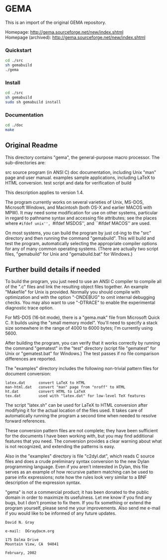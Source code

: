 # GEMA

This is an import of the original GEMA repository.

Homepage: http://gema.sourceforge.net/new/index.shtml  
Homepage (archived): http://gema.sourceforge.net/new/index.shtml  

### Quickstart

```sh
cd ./src
sh gemabuild
./gema
```

### Install

```sh
cd ./src
sh gemabuild
sudo sh gemabuild install
```

### Documentation

```sh
cd ./doc
make
```

## Original Readme

This directory contains "gema", the general-purpose macro processor.
The sub-directories are:

   src        source program (in ANSI C)
   doc        documentation, including Unix "man" page and user manual.
   examples   sample applications, including LaTeX to HTML conversion.
   test       script and data for verification of build

This description applies to version 1.4.

The program currently works on several varieties of Unix, MS-DOS,
Microsoft Windows, and Macintosh (both OS-X and earlier MACOS with
MPW). It may need some modification for use on other systems, particular
in regard to pathname syntax and accessing file attributes; see the
places where ``#ifdef unix'', ``#ifdef MSDOS'', and ``#ifdef MACOS'' are
used.

On most systems, you can build the program by just cd-ing to the "src"
directory and then running the command "gemabuild".  This will build and
test the program, automatically selecting the appropriate compiler
options for any of many common operating systems.  (There are actually
two script files, "gemabuild" for Unix and "gemabuild.bat" for Windows.)

## Further build details if needed

To build the program, you just need to use an ANSI C compiler to
compile all of the ".c" files and link the resulting object files
together.  An example "Makefile" for Unix is provided.  Normally you
should compile with optimization and with the option "-DNDEBUG" to omit
internal debugging checks.  You may also want to use "-DTRACE" to
enable the experimental diagnostic trace option.

For MS-DOS (16-bit mode), there is a "gema.mak" file from Microsoft
Quick C.  It builds using the "small memory model".  You'll need to
specify a stack size somewhere in the range of 4000 to 6000 bytes; I'm
currently using 5600.

After building the program, you can verify that it works correctly by
running the command "gematest" in the "test" directory (script file
"gematest" for Unix or "gematest.bat" for Windows.) The test passes if
no file comparison differences are reported.

The "examples" directory includes the following non-trivial pattern files
for document conversion:

    latex.dat      convert LaTeX to HTML
    man-html.dat   convert "man" page from "nroff" to HTML
    ht.dat         convert HTML to LaTeX
    tex.dat        used with "latex.dat" for low-level TeX features

The script "latex.sh" can be used for LaTeX to HTML conversion after
modifying it for the actual location of the files used.  It takes care of
automatically running the program a second time when needed to resolve
forward references. 

These conversion pattern files are not complete; they have been
sufficient for the documents I have been working with, but you may find
additional features that you need.  The conversion provides a clear
warning about what is not recognized, and extending the patterns is easy.

Also in the "examples" directory is file "c2dyl.dat", which reads C
source files and does a crude preliminary syntax conversion to the new
Dylan programming language.  Even if you aren't interested in Dylan, this
file serves as an example of how recursive pattern matching can be used
to parse infix expressions; note how the rules look very similar to a BNF
description of the expression syntax.


"gema" is not a commercial product; it has been donated to the public
domain in order to maximize its usefulness.  Let me know if you find any
bugs, but I don't promise to fix them.  If you fix something or extend
the program yourself, please send me your improvements.  Also send me
e-mail if you would like to be informed of any future updates.

    David N. Gray

    e-mail:  DGray@acm.org

    175 Dalma Drive
    Mountain View, CA  94041

    February, 2002
